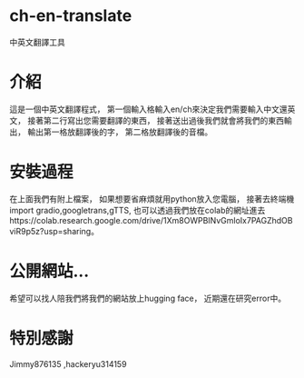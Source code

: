 
# ch-en-translate
中英文翻譯工具
# 介紹
這是一個中英文翻譯程式，
第一個輸入格輸入en/ch來決定我們需要輸入中文還英文，
接著第二行寫出您需要翻譯的東西，
接著送出過後我們就會將我們的東西輸出，
輸出第一格放翻譯後的字，
第二格放翻譯後的音檔。
# 安裝過程
在上面我們有附上檔案，
如果想要省麻煩就用python放入您電腦，
接著去終端機import gradio,googletrans,gTTS,
也可以透過我們放在colab的網址進去https://colab.research.google.com/drive/1Xm8OWPBINvGmloIx7PAGZhdOBviR9p5z?usp=sharing。
# 公開網站...
希望可以找人陪我們將我們的網站放上hugging face，
近期還在研究error中。
# 特別感謝
Jimmy876135
,hackeryu314159

